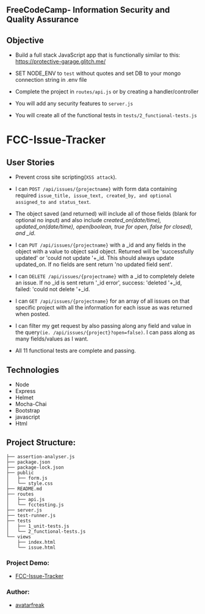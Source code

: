 ## **FreeCodeCamp**- Information Security and Quality Assurance

## Objective

- Build a full stack JavaScript app that is functionally similar to this: https://protective-garage.glitch.me/

- SET NODE_ENV to `test` without quotes and set DB to your mongo connection string in .env file
- Complete the project in `routes/api.js` or by creating a handler/controller
- You will add any security features to `server.js`
- You will create all of the functional tests in `tests/2_functional-tests.js`

# FCC-Issue-Tracker

## User Stories

- Prevent cross site scripting(`XSS attack`).

- I can `POST /api/issues/{projectname}` with form data containing required `issue_title, issue_text, created_by, and optional assigned_to and status_text`.

- The object saved (and returned) will include all of those fields (blank for optional no input) and also include _created_on(date/time), updated_on(date/time), open(boolean, true for open, false for closed), and \_id_.

- I can `PUT /api/issues/{projectname}` with a \_id and any fields in the object with a value to object said object. Returned will be 'successfully updated' or 'could not update '+\_id. This should always update updated_on. If no fields are sent return 'no updated field sent'.

- I can `DELETE /api/issues/{projectname}` with a \_id to completely delete an issue. If no \_id is sent return '\_id error', success: 'deleted '+\_id, failed: 'could not delete '+\_id.

- I can `GET /api/issues/{projectname}` for an array of all issues on that specific project with all the information for each issue as was returned when posted.

- I can filter my get request by also passing along any field and value in the query`(ie. /api/issues/{project}?open=false)`. I can pass along as many fields/values as I want.

- All 11 functional tests are complete and passing.

## Technologies

- Node
- Express
- Helmet
- Mocha-Chai
- Bootstrap
- javascript
- Html

## Project Structure:

```
├── assertion-analyser.js
├── package.json
├── package-lock.json
├── public
│   ├── form.js
│   └── style.css
├── README.md
├── routes
│   ├── api.js
│   └── fcctesting.js
├── server.js
├── test-runner.js
├── tests
│   ├── 1_unit-tests.js
│   └── 2_functional-tests.js
└── views
    ├── index.html
    └── issue.html
```

### Project Demo:

- [FCC-Issue-Tracker](https://avatarfreak-issue-tracker.glitch.me)

### Author:

- [avatarfreak](https://github.com/avatarfreak)
